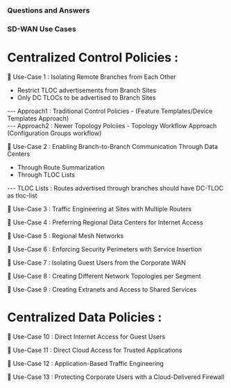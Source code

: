 ### Questions and Answers

### SD-WAN Use Cases 

# Centralized Control Policies :

🔘 Use-Case 1 :  Isolating Remote Branches from Each Other  

* Restrict TLOC advertisements from Branch Sites  
* Only DC TLOCs to be advertised to Branch Sites   

--- Approach1 : Traditional Control Policies - (Feature Templates/Device Templates Approach)   
--- Approach2 : Newer Topology Polciies - Topology Workflow Approach (Configuration Groups workflow)    


🔘 Use-Case 2 :  Enabling Branch-to-Branch Communication Through Data Centers  

* Through Route Summarization  
* Through TLOC Lists  

--- TLOC Lists : Routes advertised through branches should have DC-TLOC as tloc-list  

🔘 Use-Case 3 :  Traffic Engineering at Sites with Multiple Routers  

🔘 Use-Case 4 :  Preferring Regional Data Centers for Internet Access  

🔘 Use-Case 5 :  Regional Mesh Networks  

🔘 Use-Case 6 :  Enforcing Security Perimeters with Service Insertion  

🔘 Use-Case 7 :  Isolating Guest Users from the Corporate WAN  

🔘 Use-Case 8 :  Creating Different Network Topologies per Segment  

🔘 Use-Case 9 :  Creating Extranets and Access to Shared Services  


# Centralized Data Policies :

🔘 Use-Case 10 :  Direct Internet Access for Guest Users   

🔘 Use-Case 11 :  Direct Cloud Access for Trusted Applications  

🔘 Use-Case 12 :  Application-Based Traffic Engineering  

🔘 Use-Case 13 :  Protecting Corporate Users with a Cloud-Delivered Firewall


